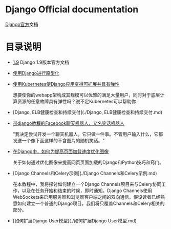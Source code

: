 # Django Official documentation

[Django官方](https://www.djangoproject.com/)文档

# 目录说明
- [1.9](./1.9/) Django 1.9版本官方文档
- [使用Django进行原型化](./使用Django进行原型化.md)

- [使用Kubernetes使Django应用变得可扩展并具有弹性](./使用Kubernetes使Django应用变得可扩展并具有弹性.md)

	想要使你的webapp架构成其规模可以优雅的满足大量用户，同时对于底层计算资源的任意故障具有弹性吗？说不定Kubernetes可以帮助你

- [Django, ELB健康检查和持续交付](./Django, ELB健康检查和持续交付.md)

- [带django教程的Facebook聊天机器人，又名笑话机器人](./带django教程的Facebook聊天机器人，又名笑话机器人.md)

	"我决定尝试开发一个聊天机器人，它只做一件事。不管用户输入什么，它都发送一个像下面这样的不含图片的随机笑话。"

- [在Django中，如何为提高页面加载速度优化图像](./在Django中，如何为提高页面加载速度优化图像.md)

	关于如何通过优化图像来提高网页页面加载的Django和Python技巧和窍门。

- [Django Channels和Celery示例](./Django Channels和Celery示例.md)

	在本教程中，我将探讨如何建立一个Django Channels项目来与Celery协同工作，以及在任务开始和结束的时候，即时通知。Django Channels使用WebSockets来启用服务器和浏览器客户端之间的双向通信。假设读者已经熟悉如何建立一个普通的Django项目，我们将只覆盖Channels和Celery相关的部分。

- [如何扩展Django User模型](./如何扩展Django User模型.md)